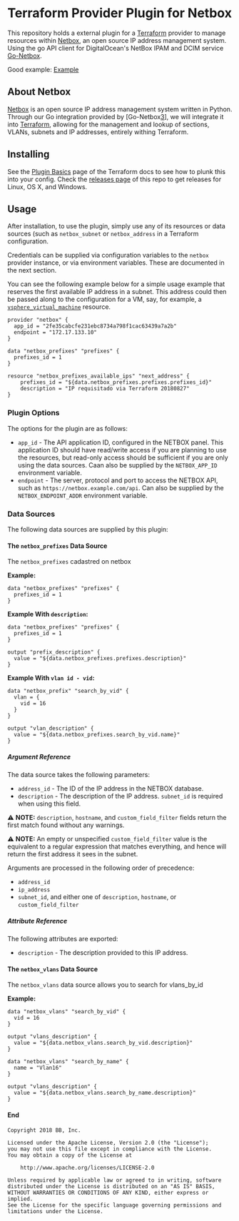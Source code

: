 # Terraform Provider Plugin for Netbox

This repository holds a external plugin for a [Terraform][1] provider to manage
resources within [Netbox][2], an open source IP address management system. Using
the go API client for DigitalOcean's NetBox IPAM and DCIM service [Go-Netbox][3].

Good example: [Example][4]

[1]: https://www.terraform.io/
[2]: https://github.com/digitalocean/netbox
[3]: https://github.com/digitalocean/go-netbox
[4]: http://techblog.d2-si.eu/2018/02/23/my-first-terraform-provider.html

## About Netbox

[Netbox][2] is an open source IP address management system written in Python. Through our Go integration provided by [Go-Netbox[3]], we will integrate it into
[Terraform][1], allowing for the management and lookup of sections, VLANs, subnets and IP addresses, entirely withing Terraform.


## Installing

See the [Plugin Basics][5] page of the Terraform docs to see how to plunk this
into your config. Check the [releases page][6] of this repo to get releases for
Linux, OS X, and Windows.

[5]: https://www.terraform.io/docs/plugins/basics.html
[6]: https://github.com/limberger/terraform-provider-netbox/releases

## Usage

After installation, to use the plugin, simply use any of its resources or data
sources (such as `netbox_subnet` or `netbox_address` in a Terraform
configuration.

Credentials can be supplied via configuration variables to the `netbox`
provider instance, or via environment variables. These are documented in the
next section.

You can see the following example below for a simple usage example that reserves
the first available IP address in a subnet. This address could then be passed
along to the configuration for a VM, say, for example, a
[`vsphere_virtual_machine`][7] resource.

[7]: https://www.terraform.io/docs/providers/vsphere/r/virtual_machine.html

```
provider "netbox" {
  app_id = "2fe35cabcfe231ebc8734a798f1cac63439a7a2b"
  endpoint = "172.17.133.10"
}

data "netbox_prefixes" "prefixes" {
  prefixes_id = 1
}

resource "netbox_prefixes_available_ips" "next_address" {
	prefixes_id = "${data.netbox_prefixes.prefixes.prefixes_id}"
	description = "IP requisitado via Terraform 20180827"
}
```

### Plugin Options

The options for the plugin are as follows:

 * `app_id` - The API application ID, configured in the NETBOX  panel. This
   application ID should have read/write access if you are planning to use the
   resources, but read-only access should be sufficient if you are only using
   the data sources. Caan also be supplied by the `NETBOX_APP_ID` environment
   variable.
 * `endpoint` - The server, protocol and port to access the NETBOX API, such as
   `https://netbox.example.com/api`. Can also be supplied by the
   `NETBOX_ENDPOINT_ADDR` environment variable.

### Data Sources

The following data sources are supplied by this plugin:

#### The `netbox_prefixes` Data Source

The `netbox_prefixes` cadastred on netbox

**Example:**

```
data "netbox_prefixes" "prefixes" {
  prefixes_id = 1
}
```

**Example With `description`:**

```
data "netbox_prefixes" "prefixes" {
  prefixes_id = 1
}

output "prefix_description" {
  value = "${data.netbox_prefixes.prefixes.description}"
}
```

**Example With `vlan id - vid`:**

```
data "netbox_prefix" "search_by_vid" {
  vlan = {
    vid = 16
  }
}

output "vlan_description" {
  value = "${data.netbox_prefixes.search_by_vid.name}"
}
```

##### Argument Reference

The data source takes the following parameters:

 * `address_id` - The ID of the IP address in the NETBOX database.
 * `description` - The description of the IP address. `subnet_id` is required
   when using this field.

⚠️  **NOTE:** `description`, `hostname`, and `custom_field_filter` fields return
the first match found without any warnings.

⚠️  **NOTE:** An empty or unspecified `custom_field_filter` value is the
equivalent to a regular expression that matches everything, and hence will
return the first address it sees in the subnet.

Arguments are processed in the following order of precedence:

 * `address_id`
 * `ip_address`
 * `subnet_id`, and either one of `description`, `hostname`, or
   `custom_field_filter`

##### Attribute Reference

The following attributes are exported:

 * `description` - The description provided to this IP address.


#### The `netbox_vlans` Data Source

The `netbox_vlans` data source allows you to search for vlans_by_id

**Example:**

```
data "netbox_vlans" "search_by_vid" {
  vid = 16
}

output "vlans_description" {
  value = "${data.netbox_vlans.search_by_vid.description}"
}
```

```
data "netbox_vlans" "search_by_name" {
  name = "Vlan16"
}

output "vlans_description" {
  value = "${data.netbox_vlans.search_by_name.description}"
}
```

#### End



```
Copyright 2018 BB, Inc.

Licensed under the Apache License, Version 2.0 (the "License");
you may not use this file except in compliance with the License.
You may obtain a copy of the License at

    http://www.apache.org/licenses/LICENSE-2.0

Unless required by applicable law or agreed to in writing, software
distributed under the License is distributed on an "AS IS" BASIS,
WITHOUT WARRANTIES OR CONDITIONS OF ANY KIND, either express or implied.
See the License for the specific language governing permissions and
limitations under the License.
```
